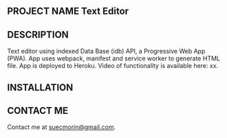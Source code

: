## PROJECT NAME Text Editor 

## DESCRIPTION  
Text editor using indexed Data Base (idb) API, a Progressive Web App (PWA). App uses webpack,  manifest and service worker to generate HTML file. App is deployed to Heroku. Video of functionality is available here: xx.

## INSTALLATION   

## CONTACT ME
Contact me at suecmorin@gmail.com.